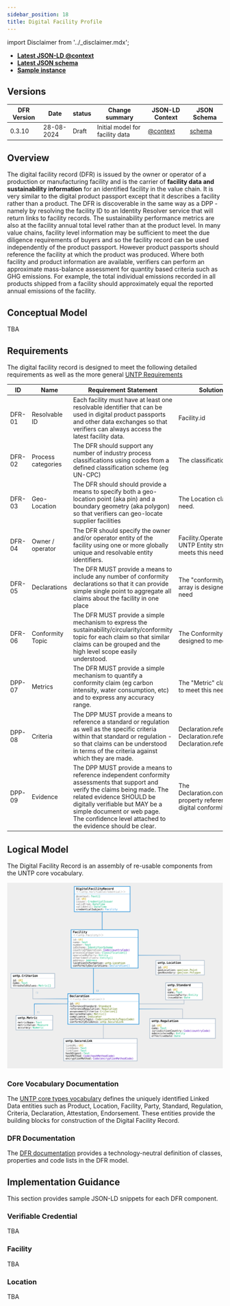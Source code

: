 ```yaml
---
sidebar_position: 18
title: Digital Facility Profile
---
```


import Disclaimer from '../\_disclaimer.mdx';

<Disclaimer />

* **[Latest JSON-LD @context](https://test.uncefact.org/vocabulary/untp/dfr/0/untp-dfr-context-0.3.10.jsonld)**
* **[Latest JSON schema](https://test.uncefact.org/vocabulary/untp/dfr/0/untp-dfr-schema-0.3.10.json)**
* **[Sample instance](../../samples/untp-digital-facility-record-v0.3.10.json)**

## Versions

| DFR Version | Date | status  | Change summary | JSON-LD Context  | JSON Schema  |
| ------ | ----- | ------ | ------ | ------| ---|
| 0.3.10     | 28-08-2024 | Draft |Initial model for facility data |[@context](https://test.uncefact.org/vocabulary/untp/dfr/0/untp-dfr-context-0.3.10.jsonld) |[schema](https://test.uncefact.org/vocabulary/untp/dfr/0/untp-dfr-schema-0.3.10.json) |



## Overview

The digital facility record (DFR) is issued by the owner or operator of a production or manufacturing facility and is the carrier of **facility data and sustainability information** for an identified facility in the value chain. It is very similar to the digital product passport except that it describes a facility rather than a product. The DFR is discoverable in the same way as a DPP - namely by resolving the facility ID to an Identity Resolver service that will return links to facility records. The sustainability performance metrics are also at the facility annual total level rather than at the product level. In many value chains, facility level information may be sufficient to meet the due diligence requirements of buyers and so the facility record can be used independently of the product passport. However product passports should reference the facility at which the product was produced. Where both facility and product information are available, verifiers can perform an approximate mass-balance assessment for quantity based criteria such as GHG emissions. For example, the total individual emissions recorded in all products shipped from a facility should approximately equal the reported annual emissions of the facility. 

## Conceptual Model

TBA

## Requirements

The digital facility record is designed to meet the following detailed requirements as well as the more general [UNTP Requirements](https://uncefact.github.io/spec-untp/docs/about/Requirements)

| ID | Name  | Requirement Statement   | Solution Mapping  |
| ------ | ---- | --------- | ---------- |
| DFR-01 | Resolvable ID | Each facility must have at least one resolvable identifier that can be used in digital product passports and other data exchanges so that verifiers can always access the latest facility data. | Facility.id |
| DFR-02 | Process categories  | The DFR should support any number of industry process classifications using codes from a defined classification scheme (eg UN-CPC) | The classifications property |
| DFR-03 | Geo-Location | The DFR should should provide a means to specify both a geo-location point (aka pin) and a boundary geometry (aka polygon) so that verifiers can geo-locate supplier facilities  | The Location class meets this need.|
| DFR-04 | Owner / operator| The DFR should specify the owner and/or operator entity of the facility using one or more globally unique and resolvable entity identifiers.| Facility.OperatedByParty is a UNTP Entity structure that meets this need. |
| DFR-05 | Declarations  | The DFR MUST provide a means to include any number of conformity declarations so that it can provide simple single point to aggregate all claims about the facility in one place  | The "conformityDeclarations" array is designed to meet this need  |
| DFR-06 | Conformity Topic | The DFR MUST provide a simple mechanism to express the sustainability/circularity/conformity topic for each claim so that similar claims can be grouped and the high level scope easily understood.    | The ConformityTopic code list is designed to meet this need|
| DPP-07 | Metrics  | The DFR MUST provide a simple mechanism to quantify a conformity claim (eg carbon intensity, water consumption, etc) and to express any accuracy range.  | The "Metric" class is designed to meet this need  |
| DPP-08 | Criteria  | The DPP MUST provide a means to reference a standard or regulation as well as the specific criteria within that standard or regulation - so that claims can be understood in terms of the criteria against which they are made. | Declaration.referenceRegulation, Declaration.referenceStandard, Declaration.referenceCriteria|
| DPP-09 | Evidence  | The DPP MUST provide a means to reference independent conformity assessments that support and verify the claims being made. The related evidence SHOULD be digitally verifiable but MAY be a simple document or web page. The confidence level attached to the evidence should be clear. | The Declaration.conformityEvidence property references a relevant digital conformity credential   |

## Logical Model

The Digital Facility Record is an assembly of re-usable components from the UNTP core vocabulary. 

![Digital Facility Record data model](DigitalFacilityRecord.svg)

### Core Vocabulary Documentation

The [UNTP core types vocabulary](https://jargon.sh/user/unece/untp-core/v/0.3.10/artefacts/readme/render) defines the uniquely identified Linked Data entities such as Product, Location, Facility, Party, Standard, Regulation, Criteria, Declaration, Attestation, Endorsement. These entities provide the building blocks for construction of the Digital Facility Record.


### DFR Documentation

The [DFR documentation](https://jargon.sh/user/unece/DigitalFacilityRecord/v/0.3.10) provides a technology-neutral definition of classes, properties and code lists in the DFR model.

## Implementation Guidance

This section provides sample JSON-LD snippets for each DFR component.

### Verifiable Credential

TBA

### Facility

TBA

### Location

TBA
